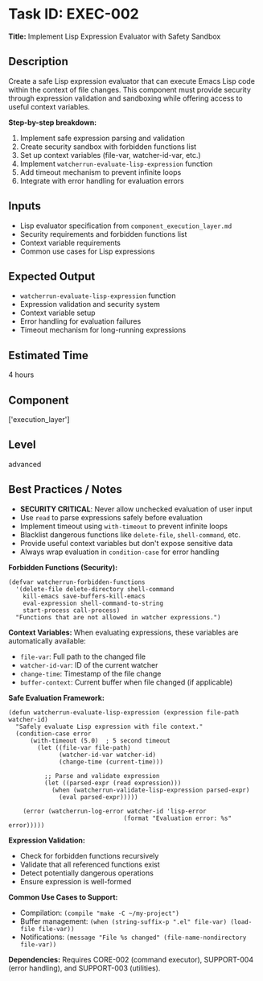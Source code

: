 # Task ID: EXEC-002

**Title:** Implement Lisp Expression Evaluator with Safety Sandbox

## Description
Create a safe Lisp expression evaluator that can execute Emacs Lisp code within the context of file changes. This component must provide security through expression validation and sandboxing while offering access to useful context variables.

**Step-by-step breakdown:**
1. Implement safe expression parsing and validation
2. Create security sandbox with forbidden functions list
3. Set up context variables (file-var, watcher-id-var, etc.)
4. Implement `watcherrun-evaluate-lisp-expression` function
5. Add timeout mechanism to prevent infinite loops
6. Integrate with error handling for evaluation errors

## Inputs
- Lisp evaluator specification from `component_execution_layer.md`
- Security requirements and forbidden functions list
- Context variable requirements
- Common use cases for Lisp expressions

## Expected Output
- `watcherrun-evaluate-lisp-expression` function
- Expression validation and security system
- Context variable setup
- Error handling for evaluation failures
- Timeout mechanism for long-running expressions

## Estimated Time
4 hours

## Component
['execution_layer']

## Level
advanced

## Best Practices / Notes
- **SECURITY CRITICAL**: Never allow unchecked evaluation of user input
- Use `read` to parse expressions safely before evaluation
- Implement timeout using `with-timeout` to prevent infinite loops
- Blacklist dangerous functions like `delete-file`, `shell-command`, etc.
- Provide useful context variables but don't expose sensitive data
- Always wrap evaluation in `condition-case` for error handling

**Forbidden Functions (Security):**
```elisp
(defvar watcherrun-forbidden-functions
  '(delete-file delete-directory shell-command
    kill-emacs save-buffers-kill-emacs
    eval-expression shell-command-to-string
    start-process call-process)
  "Functions that are not allowed in watcher expressions.")
```

**Context Variables:**
When evaluating expressions, these variables are automatically available:
- `file-var`: Full path to the changed file
- `watcher-id-var`: ID of the current watcher  
- `change-time`: Timestamp of the file change
- `buffer-context`: Current buffer when file changed (if applicable)

**Safe Evaluation Framework:**
```elisp
(defun watcherrun-evaluate-lisp-expression (expression file-path watcher-id)
  "Safely evaluate Lisp expression with file context."
  (condition-case error
      (with-timeout (5.0)  ; 5 second timeout
        (let ((file-var file-path)
              (watcher-id-var watcher-id)
              (change-time (current-time)))
          
          ;; Parse and validate expression
          (let ((parsed-expr (read expression)))
            (when (watcherrun-validate-lisp-expression parsed-expr)
              (eval parsed-expr)))))
    
    (error (watcherrun-log-error watcher-id 'lisp-error 
                                (format "Evaluation error: %s" error)))))
```

**Expression Validation:**
- Check for forbidden functions recursively
- Validate that all referenced functions exist
- Detect potentially dangerous operations
- Ensure expression is well-formed

**Common Use Cases to Support:**
- Compilation: `(compile "make -C ~/my-project")`
- Buffer management: `(when (string-suffix-p ".el" file-var) (load-file file-var))`
- Notifications: `(message "File %s changed" (file-name-nondirectory file-var))`

**Dependencies:** Requires CORE-002 (command executor), SUPPORT-004 (error handling), and SUPPORT-003 (utilities).
